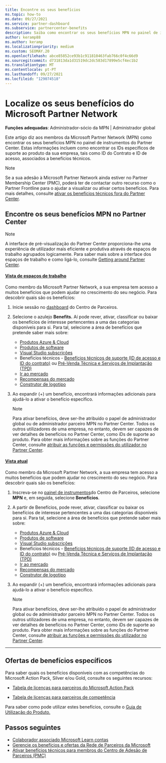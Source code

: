 ```yaml
---
title: Encontre os seus benefícios
ms.topic: how-to
ms.date: 09/27/2021
ms.service: partner-dashboard
ms.subservice: partnercenter-benefits
description: Saiba como encontrar os seus benefícios MPN no painel de instrumentos do Centro de Parceiros. Inclui informações sobre como encontrar o seu ID de acesso e ID do contrato para benefícios técnicos.
author: keramp88
ms.author: keramp
ms.localizationpriority: medium
ms.custom: SEOMAY.20
ms.openlocfilehash: abce85852ce93b1c911810463fab766c0f4c66d9
ms.sourcegitcommit: d731813da1d31519dc2dc583d17899e5cf4ec1b2
ms.translationtype: MT
ms.contentlocale: pt-PT
ms.lasthandoff: 09/27/2021
ms.locfileid: "129074518"
---
```

# <a name="locate-your-microsoft-partner-network-benefits"></a>Localize os seus benefícios do Microsoft Partner Network 

**Funções adequadas**: Administrador-sócio da MPN | Administrador global

Este artigo diz aos membros da Microsoft Partner Network (MPN) como encontrar os seus benefícios MPN no painel de instrumentos do Partner Center. Estas informações incluem como encontrar os IDs específicos de suporte ao produto da sua empresa, tais como ID do Contrato e ID de acesso, associados a benefícios técnicos.

> [!NOTE]
> Se a sua adesão à Microsoft Partner Network ainda estiver no Partner Membership Center (PMC), poderá ter de contactar outro recurso como o Partner Frontline para o ajudar a visualizar ou ativar certos benefícios. Para mais detalhes, consulte [ativar os benefícios técnicos fora do Partner Center](./partner-membership-center-retirement-faq.md).

## <a name="find-your-mpn-benefits-in-partner-center"></a>Encontre os seus benefícios MPN no Partner Center

> [!NOTE]
> A interface de pré-visualização do Partner Center proporciona-lhe uma experiência de utilizador mais eficiente e produtiva através de espaços de trabalho agrupados logicamente. Para saber mais sobre a interface dos espaços de trabalho e como ligá-lo, consulte [Getting around Partner Center](get-around-partner-center.md#turn-workspaces-on-and-off).

#### <a name="workspaces-view"></a>[Vista de espaços de trabalho](#tab/workspaces-view)

Como membro da Microsoft Partner Network, a sua empresa tem acesso a muitos benefícios que podem ajudar no crescimento do seu negócio. Para descobrir quais são os benefícios:

1. Inicie sessão no [dashboard](https://partner.microsoft.com/dashboard/home) do Centro de Parceiros.

2. Selecione o azulejo **Benefits.** Aí pode rever, ativar, classificar ou baixar os benefícios de interesse pertencentes a uma das categorias disponíveis para si. Para tal, selecione a área de benefícios que pretende saber mais sobre:

   - [Produtos Azure & Cloud](mpn-benefits-azure-cloud.md)
   - [Produtos de software](mpn-benefits-software.md)
   - [Visual Studio subscrições](mpn-benefits-visual-studio.md)
   - Benefícios técnicos - [Benefícios técnicos de suporte (ID de acesso e ID do contrato)](mpn-benefits-technical-support.md) ou [Pré-Venda Técnica e Serviços de Implantação (TPD)](technical-benefits.md)
   - [Ir ao mercado](mpn-learn-about-go-to-market-benefits.md)
   - [Recompensas do mercado](marketplace-rewards.md)
   - [Construtor de logotipo](mpn-logo-builder.md)

3. Ao expandir (+) um benefício, encontrará informações adicionais para ajudá-lo a ativar o benefício específico.

   > [!NOTE]
   > Para ativar benefícios, deve ser-lhe atribuído o papel de administrador global ou de administrador parceiro MPN no Partner Center. Todos os outros utilizadores de uma empresa, no entanto, devem ser capazes de ver detalhes de benefícios no Partner Center, como iDs de suporte ao produto. Para obter mais informações sobre as funções do Partner Center, consulte [atribuir as funções e permissões do utilizador no Partner Center](permissions-overview.md).

#### <a name="current-view"></a>[Vista atual](#tab/current-view)

Como membro da Microsoft Partner Network, a sua empresa tem acesso a muitos benefícios que podem ajudar no crescimento do seu negócio. Para descobrir quais são os benefícios:

1. Inscreva-se no [painel de instrumentos](https://partner.microsoft.com/dashboard/home)do Centro de Parceiros, selecione **MPN** e, em seguida, selecione **Benefícios**.

2. A partir de Benefícios, pode rever, ativar, classificar ou baixar os benefícios de interesse pertencentes a uma das categorias disponíveis para si. Para tal, selecione a área de benefícios que pretende saber mais sobre:

   - [Produtos Azure & Cloud](mpn-benefits-azure-cloud.md)
   - [Produtos de software](mpn-benefits-software.md)
   - [Visual Studio subscrições](mpn-benefits-visual-studio.md)
   - Benefícios técnicos - [Benefícios técnicos de suporte (ID de acesso e ID do contrato)](mpn-benefits-technical-support.md) ou [Pré-Venda Técnica e Serviços de Implantação (TPD)](technical-benefits.md)
   - [Ir ao mercado](mpn-learn-about-go-to-market-benefits.md)
   - [Recompensas do mercado](marketplace-rewards.md)
   - [Construtor de logotipo](mpn-logo-builder.md)

3. Ao expandir (+) um benefício, encontrará informações adicionais para ajudá-lo a ativar o benefício específico.

   > [!NOTE]
   > Para ativar benefícios, deve ser-lhe atribuído o papel de administrador global ou de administrador parceiro MPN no Partner Center. Todos os outros utilizadores de uma empresa, no entanto, devem ser capazes de ver detalhes de benefícios no Partner Center, como iDs de suporte ao produto. Para obter mais informações sobre as funções do Partner Center, consulte [atribuir as funções e permissões do utilizador no Partner Center](permissions-overview.md).

* * *

## <a name="specific-benefit-offers"></a>Ofertas de benefícios específicos

Para saber quais os benefícios disponíveis com as competências do Microsoft Action Pack, Silver e/ou Gold, consulte os seguintes recursos:

- [Tabela de licenças para parceiros do Microsoft Action Pack](https://assetsprod.microsoft.com/en-us/microsoft-action-pack-license-table.pdf)

- [Tabela de licenças para parceiros de competência](https://assetsprod.microsoft.com/mpn-maps-software-iur-competency-license-table.docx)

Para saber como pode utilizar estes benefícios, consulte o [Guia de Utilização do Produto.](https://assets.microsoft.com/MPN-MAPS-Product-Usage-Guide.pdf)

## <a name="next-steps"></a>Passos seguintes

- [Colaborador associado Microsoft Learn contas](ms-learn-associate.md)
- [Gerencie os benefícios e ofertas da Rede de Parceiros da Microsoft](manage-your-partner-network-benefits.md)
- [Ativar benefícios técnicos para membros do Centro de Adesão de Parceiros (PMC)](./partner-membership-center-retirement-faq.md)
